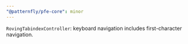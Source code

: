 ```yaml
---
"@patternfly/pfe-core": minor
---
```


`RovingTabindexController`: keyboard navigation includes first-character navigation.